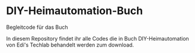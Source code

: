# DIY-Heimautomation-Buch
Begleitcode für das Buch

In diesem Repository findet ihr alle Codes die in Buch DIY-Heimautomation von 
Edi's Techlab behandelt werden zum download.
